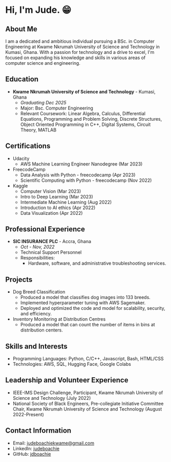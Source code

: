 # Hi, I'm Jude. 😁

## About Me

I am a dedicated and ambitious individual pursuing a BSc. in Computer Engineering at Kwame Nkrumah University of Science and Technology in Kumasi, Ghana. With a passion for technology and a drive to excel, I'm focused on expanding his knowledge and skills in various areas of computer science and engineering.

## Education

- **Kwame Nkrumah University of Science and Technology** - Kumasi, Ghana
  - *Graduating Dec 2025*
  - Major: Bsc. Computer Engineering
  - Relevant Coursework: Linear Algebra, Calculus, Differential Equations, Programming and Problem Solving, Discrete Structures, Object Oriented Programming in C++, Digital Systems, Circuit Theory, MATLAB

## Certifications

- Udacity
  - AWS Machine Learning Engineer Nanodegree (Mar 2023)
- FreecodeCamp
  - Data Analysis with Python - freecodecamp (Apr 2023)
  - Scientific Computing with Python - freecodecamp (Nov 2022)
- Kaggle
  - Computer Vision (Mar 2023)
  - Intro to Deep Learning (Mar 2023)
  - Intermediate Machine Learning (Aug 2022)
  - Introduction to AI ethics (Apr 2022)
  - Data Visualization (Apr 2022)

## Professional Experience

- **SIC INSURANCE PLC** - Accra, Ghana
  - *Oct - Nov, 2022*
  - Technical Support Personnel
  - Responsibilities:
    - Hardware, software, and administrative troubleshooting services.

## Projects

- Dog Breed Classification
  - Produced a model that classifies dog images into 133 breeds.
  - Implemented hyperparameter tuning with AWS Sagemaker.
  - Deployed and optimized the code and model for scalability, security, and efficiency.
- Inventory Monitoring at Distribution Centres
  - Produced a model that can count the number of items in bins at distribution centers.

## Skills and Interests

- Programming Languages: Python, C/C++, Javascript, Bash, HTML/CSS
- Technologies: AWS, SQL, Hugging Face, Google Colabs

## Leadership and Volunteer Experience

- IEEE-IMS Design Challenge, Participant, Kwame Nkrumah University of Science and Technology (July 2022)
- National Society of Black Engineers, Pre-collegiate Initiative Committee Chair, Kwame Nkrumah University of Science and Technology (August 2022-Present)

## Contact Information

- Email: <judeboachiekwame@gmail.com>
- LinkedIn: [judeboachie](https://linkedin.com/in/judeboachie)
- GitHub: [jdboachie](https://github.com/jdboachie)
